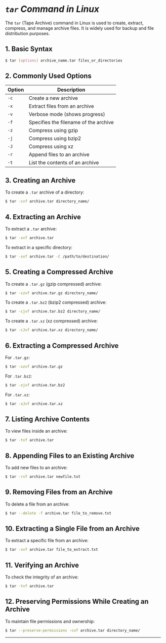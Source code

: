 # *`tar` Command in Linux*

The `tar` (Tape Archive) command in Linux is used to create, extract, compress, and manage archive files. It is widely used for backup and file distribution purposes.

## **1. Basic Syntax**
```bash
$ tar [options] archive_name.tar files_or_directories
```

## **2. Commonly Used Options**
| Option | Description |
|--------|-------------|
| `-c`   | Create a new archive |
| `-x`   | Extract files from an archive |
| `-v`   | Verbose mode (shows progress) |
| `-f`   | Specifies the filename of the archive |
| `-z`   | Compress using gzip |
| `-j`   | Compress using bzip2 |
| `-J`   | Compress using xz |
| `-r`   | Append files to an archive |
| `-t`   | List the contents of an archive |

## **3. Creating an Archive**
To create a `.tar` archive of a directory:
```bash
$ tar -cvf archive.tar directory_name/
```

## **4. Extracting an Archive**
To extract a `.tar` archive:
```bash
$ tar -xvf archive.tar
```
To extract in a specific directory:
```bash
$ tar -xvf archive.tar -C /path/to/destination/
```

## **5. Creating a Compressed Archive**
To create a `.tar.gz` (gzip compressed) archive:
```bash
$ tar -czvf archive.tar.gz directory_name/
```
To create a `.tar.bz2` (bzip2 compressed) archive:
```bash
$ tar -cjvf archive.tar.bz2 directory_name/
```
To create a `.tar.xz` (xz compressed) archive:
```bash
$ tar -cJvf archive.tar.xz directory_name/
```

## **6. Extracting a Compressed Archive**
For `.tar.gz`:
```bash
$ tar -xzvf archive.tar.gz
```
For `.tar.bz2`:
```bash
$ tar -xjvf archive.tar.bz2
```
For `.tar.xz`:
```bash
$ tar -xJvf archive.tar.xz
```

## **7. Listing Archive Contents**
To view files inside an archive:
```bash
$ tar -tvf archive.tar
```

## **8. Appending Files to an Existing Archive**
To add new files to an archive:
```bash
$ tar -rvf archive.tar newfile.txt
```

## **9. Removing Files from an Archive**
To delete a file from an archive:
```bash
$ tar --delete -f archive.tar file_to_remove.txt
```

## **10. Extracting a Single File from an Archive**
To extract a specific file from an archive:
```bash
$ tar -xvf archive.tar file_to_extract.txt
```

## **11. Verifying an Archive**
To check the integrity of an archive:
```bash
$ tar -tvf archive.tar
```

## **12. Preserving Permissions While Creating an Archive**
To maintain file permissions and ownership:
```bash
$ tar --preserve-permissions -cvf archive.tar directory_name/
```

---

